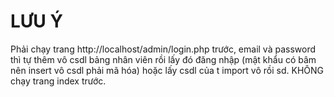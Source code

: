 # LƯU Ý
Phải chạy trang http://localhost/admin/login.php trước, email và password thì tự thêm vô csdl bảng nhân viên rồi lấy đó đăng nhập (mật khẩu có bâm nên insert vô csdl phải mã hóa) hoặc lấy csdl của t import vô rồi sd.
KHÔNG chạy trang index trước.
